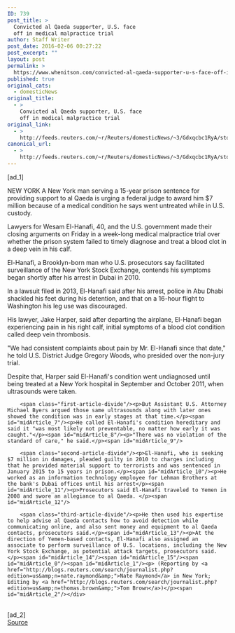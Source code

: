```yaml
---
ID: 739
post_title: >
  Convicted al Qaeda supporter, U.S. face
  off in medical malpractice trial
author: Staff Writer
post_date: 2016-02-06 00:27:22
post_excerpt: ""
layout: post
permalink: >
  https://www.whenitson.com/convicted-al-qaeda-supporter-u-s-face-off-in-medical-malpractice-trial/
published: true
original_cats:
  - domesticNews
original_title:
  - >
    Convicted al Qaeda supporter, U.S. face
    off in medical malpractice trial
original_link:
  - >
    http://feeds.reuters.com/~r/Reuters/domesticNews/~3/Gdxqcbc1RyA/story01.htm
canonical_url:
  - >
    http://feeds.reuters.com/~r/Reuters/domesticNews/~3/Gdxqcbc1RyA/story01.htm
---
```

 [ad_1]
<br><div id="articleText">
<span id="midArticle_start"/>

<span class="focusParagraph" readability="4"><p><span class="articleLocation">NEW YORK</span> A New York man serving a 15-year prison sentence for providing support to al Qaeda is urging a federal judge to award him $7 million because of a medical condition he says went untreated while in U.S. custody.</p></span><span id="midArticle_0"/><p>Lawyers for Wesam El-Hanafi, 40, and the U.S. government made their closing arguments on Friday in a week-long medical malpractice trial over whether the prison system failed to timely diagnose and treat a blood clot in a deep vein in his calf.</p><span id="midArticle_1"/><p>El-Hanafi, a Brooklyn-born man who U.S. prosecutors say facilitated surveillance of the New York Stock Exchange, contends his symptoms began shortly after his arrest in Dubai in 2010.</p><span id="midArticle_2"/><p>In a lawsuit filed in 2013, El-Hanafi said after his arrest, police in Abu Dhabi shackled his feet during his detention, and that on a 16-hour flight to Washington his leg use was discouraged.</p><span id="midArticle_3"/><p>His lawyer, Jake Harper, said after departing the airplane, El-Hanafi began experiencing pain in his right calf, initial symptoms of a blood clot condition called deep vein thrombosis.</p><span id="midArticle_4"/><p>"We had consistent complaints about pain by Mr. El-Hanafi since that date," he told U.S. District Judge Gregory Woods, who presided over the non-jury trial.</p><span id="midArticle_5"/><p>Despite that, Harper said El-Hanafi's condition went undiagnosed until being treated at a New York hospital in September and October 2011, when ultrasounds were taken.</p><span id="midArticle_6"/>
        
        <span class="first-article-divide"/><p>But Assistant U.S. Attorney Michael Byers argued those same ultrasounds along with later ones showed the condition was in early stages at that time.</p><span id="midArticle_7"/><p>He called El-Hanafi's condition hereditary and said it "was most likely not preventable, no matter how early it was caught."</p><span id="midArticle_8"/><p>"There was no violation of the standard of care," he said.</p><span id="midArticle_9"/>
        
        <span class="second-article-divide"/><p>El-Hanafi, who is seeking $7 million in damages, pleaded guilty in 2010 to charges including that he provided material support to terrorists and was sentenced in January 2015 to 15 years in prison.</p><span id="midArticle_10"/><p>He worked as an information technology employee for Lehman Brothers at the bank's Dubai offices until his arrest</p><span id="midArticle_11"/><p>Prosecutors said El-Hanafi traveled to Yemen in 2008 and swore an allegiance to al Qaeda. </p><span id="midArticle_12"/>
        
        <span class="third-article-divide"/><p>He then used his expertise to help advise al Qaeda contacts how to avoid detection while communicating online, and also sent money and equipment to al Qaeda contacts, prosecutors said.</p><span id="midArticle_13"/><p>At the direction of Yemen-based contacts, El-Hanafi also assigned an associate to perform surveillance of U.S. locations, including the New York Stock Exchange, as potential attack targets, prosecutors said.</p><span id="midArticle_14"/><span id="midArticle_15"/><span id="midArticle_0"/><span id="midArticle_1"/><p> (Reporting by <a href="http://blogs.reuters.com/search/journalist.php?edition=us&amp;n=nate.raymond&amp;">Nate Raymond</a> in New York; Editing by <a href="http://blogs.reuters.com/search/journalist.php?edition=us&amp;n=thomas.brown&amp;">Tom Brown</a>)</p><span id="midArticle_2"/></div>
<br>[ad_2]
<br><a href="http://feeds.reuters.com/~r/Reuters/domesticNews/~3/Gdxqcbc1RyA/story01.htm">Source </a>